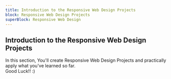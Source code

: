 ```yaml
---
title: Introduction to the Responsive Web Design Projects
block: Responsive Web Design Projects
superBlock: Responsive Web Design
---
```

## Introduction to the Responsive Web Design Projects

In this section, You'll create Responsive Web Design Projects and practically apply what you've learned so far.  
  Good Luck!! :) 
